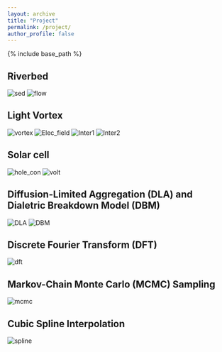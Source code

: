 ```yaml
---
layout: archive
title: "Project"
permalink: /project/
author_profile: false
---
```


{% include base_path %}

Riverbed
---
<!-- ![test_image](../images/profile.png "Test image") -->
<!-- <iframe src="../images/Riverbed.gif"> -->
![sed](../images/sed.gif "Sedimentation")
![flow](../images/flow.gif "Flow")

Light Vortex
---
![vortex](../images/vortex.gif "Vortex Beam")
![Elec_field](../images/E_filed.jpg "Electric Field")
![Inter1](../images/para.png "Interference of Plane Wave")
![Inter2](../images/sphere.png "Interference of Sphere Wave")

Solar cell
---
![hole_con](../images/hole_concentrartion.jpeg "Hole Concentration Change when Bias Applied")
![volt](../images/Voltage.jpeg "Voltages Change when Bias Applied")

Diffusion-Limited Aggregation (DLA) and Dialetric Breakdown Model (DBM)
---
![DLA](../images/DLA.png "DLA")
![DBM](../images/DBM.png "DBM")

Discrete Fourier Transform (DFT)
---
![dft](../images/DFT.png "DFT")

Markov-Chain Monte Carlo (MCMC) Sampling
---
![mcmc](../images/MCMC.png "MCMC with different temperature")

Cubic Spline Interpolation
---
![spline](../images/spline.png "Cubic Spline")

